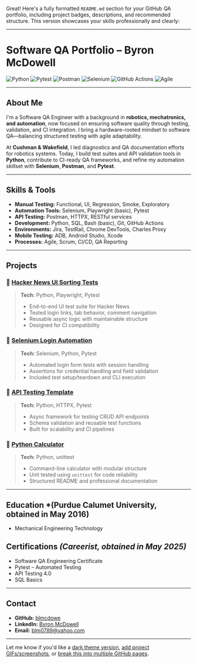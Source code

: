 Great! Here's a fully formatted `README.md` section for your GitHub QA portfolio, including project badges, descriptions, and recommended structure. This version showcases your skills professionally and clearly:

---

#  Software QA Portfolio – Byron McDowell

![Python](https://img.shields.io/badge/Python-3.10-blue?logo=python)
![Pytest](https://img.shields.io/badge/Pytest-Framework-orange?logo=pytest)
![Postman](https://img.shields.io/badge/Postman-API_Tester-orange?logo=postman)
![Selenium](https://img.shields.io/badge/Selenium-Automation-green?logo=selenium)
![GitHub Actions](https://img.shields.io/badge/CI-CD-Enabled-blue?logo=githubactions)
![Agile](https://img.shields.io/badge/Workflow-Agile_Scrum-brightgreen)

---

## About Me

I'm a Software QA Engineer with a background in **robotics, mechatronics, and automation**, now focused on ensuring software quality through testing, validation, and CI integration. I bring a hardware-rooted mindset to software QA—balancing structured testing with agile adaptability.

At **Cushman & Wakefield**, I led diagnostics and QA documentation efforts for robotics systems. Today, I build test suites and API validation tools in **Python**, contribute to CI-ready QA frameworks, and refine my automation skillset with **Selenium**, **Postman**, and **Pytest**.

---

## Skills & Tools

* **Manual Testing:** Functional, UI, Regression, Smoke, Exploratory
* **Automation Tools:** Selenium, Playwright (basic), Pytest
* **API Testing:** Postman, HTTPX, RESTful services
* **Development:** Python, SQL, Bash (basic), Git, GitHub Actions
* **Environments:** Jira, TestRail, Chrome DevTools, Charles Proxy
* **Mobile Testing:** ADB, Android Studio, Xcode
* **Processes:** Agile, Scrum, CI/CD, QA Reporting

---

## Projects

### 🔹 [Hacker News UI Sorting Tests](https://github.com/blmcdowe/hacker-news-playwright-tests)

> **Tech:** Python, Playwright, Pytest
>
> * End-to-end UI test suite for Hacker News
> * Tested login links, tab behavior, comment navigation
> * Reusable async logic with maintainable structure
> * Designed for CI compatibility

### 🔹 [Selenium Login Automation](https://github.com/blmcdowe/selenium-login-automation)

> **Tech:** Selenium, Python, Pytest
>
> * Automated login form tests with session handling
> * Assertions for credential handling and field validation
> * Included test setup/teardown and CLI execution

### 🔹 [API Testing Template](https://github.com/blmcdowe/api-testing-template)

> **Tech:** Python, HTTPX, Pytest
>
> * Async framework for testing CRUD API endpoints
> * Schema validation and reusable test functions
> * Built for scalability and CI pipelines

### 🔹 [Python Calculator](https://github.com/blmcdowe/python-calculator)

> **Tech:** Python, unittest
>
> * Command-line calculator with modular structure
> * Unit tested using `unittest` for code reliability
> * Structured README and professional documentation

---

## Education *(Purdue Calumet University, obtained in May 2016)

* Mechanical Engineering Technology

## Certifications *(Careerist, obtained in May 2025)*

* Software QA Engineering Certificate
* Pytest – Automated Testing
* API Testing 4.0
* SQL Basics

---

## Contact

* **GitHub:** [blmcdowe](https://github.com/blmcdowe)
* **LinkedIn:** [Byron McDowell](https://linkedin.com/in/byronmcdowell)
* **Email:** [blm0789@yahoo.com](mailto:blm0789@yahoo.com)

---

Let me know if you'd like a [dark theme version](f), [add project GIFs/screenshots](f), or [break this into multiple GitHub pages](f).
